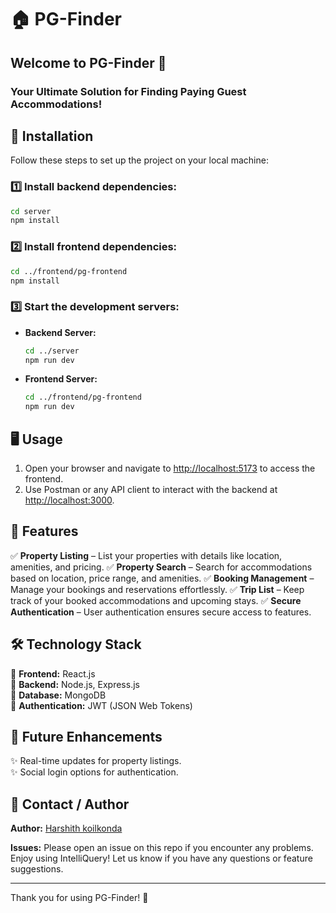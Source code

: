 # 🏠 PG-Finder

## Welcome to PG-Finder 🎉
### Your Ultimate Solution for Finding Paying Guest Accommodations!

## 🚀 Installation

Follow these steps to set up the project on your local machine:

### 1️⃣ Install backend dependencies:
```bash
cd server
npm install
```

### 2️⃣ Install frontend dependencies:
```bash
cd ../frontend/pg-frontend
npm install
```

### 3️⃣ Start the development servers:
- **Backend Server:**
  ```bash
  cd ../server
  npm run dev
  ```
- **Frontend Server:**
  ```bash
  cd ../frontend/pg-frontend
  npm run dev
  ```

## 🖥️ Usage

1. Open your browser and navigate to [http://localhost:5173](http://localhost:5173) to access the frontend.
2. Use Postman or any API client to interact with the backend at [http://localhost:3000](http://localhost:3000).

## 👋 Features

✅ **Property Listing** – List your properties with details like location, amenities, and pricing.
✅ **Property Search** – Search for accommodations based on location, price range, and amenities.
✅ **Booking Management** – Manage your bookings and reservations effortlessly.
✅ **Trip List** – Keep track of your booked accommodations and upcoming stays.
✅ **Secure Authentication** – User authentication ensures secure access to features.

## 🛠️ Technology Stack

🔹 **Frontend:** React.js  
🔹 **Backend:** Node.js, Express.js  
🔹 **Database:** MongoDB  
🔹 **Authentication:** JWT (JSON Web Tokens)

## 🔮 Future Enhancements

✨ Real-time updates for property listings.  
✨ Social login options for authentication.  

## 📩 Contact / Author

**Author:** [ Harshith koilkonda ](harshith.koilkonda@gmail.com)

**Issues:** Please open an issue on this repo if you encounter any problems.  
Enjoy using IntelliQuery! Let us know if you have any questions or feature suggestions.  

---
Thank you for using PG-Finder! 🚀




